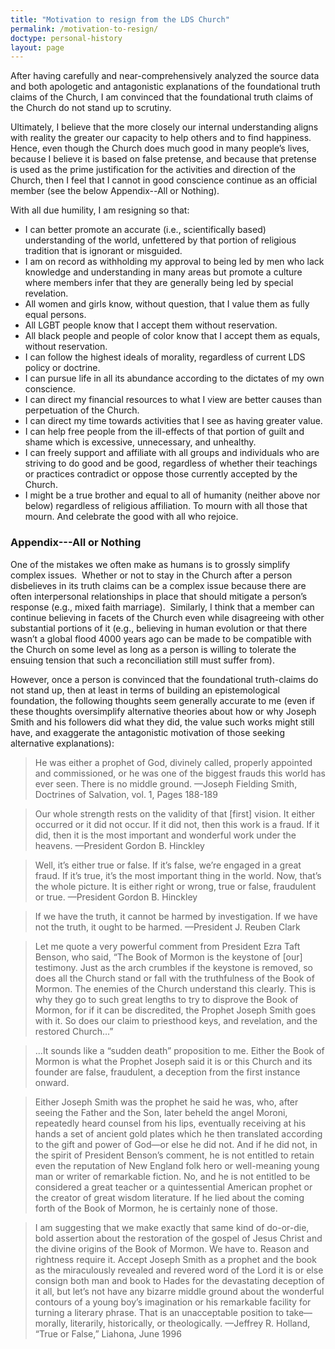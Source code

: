 ```yaml
---
title: "Motivation to resign from the LDS Church"
permalink: /motivation-to-resign/
doctype: personal-history
layout: page
---
```


After having carefully and near-comprehensively analyzed the source data and both apologetic and antagonistic explanations of the foundational truth claims of the Church, I am convinced that the foundational truth claims of the Church do not stand up to scrutiny.

Ultimately, I believe that the more closely our internal understanding aligns with reality the greater our capacity to help others and to find happiness. Hence, even though the Church does much good in many people’s lives, because I believe it is based on false pretense, and because that pretense is used as the prime justification for the activities and direction of the Church, then I feel that I cannot in good conscience continue as an official member (see the below Appendix--All or Nothing).

With all due humility, I am resigning so that:

* I can better promote an accurate (i.e., scientifically based) understanding of the world, unfettered by that portion of religious tradition that is ignorant or misguided.
* I am on record as withholding my approval to being led by men who lack knowledge and understanding in many areas but promote a culture where members infer that they are generally being led by special revelation.
* All women and girls know, without question, that I value them as fully equal persons.
* All LGBT people know that I accept them without reservation.
* All black people and people of color know that I accept them as equals, without reservation.
* I can follow the highest ideals of morality, regardless of current LDS policy or doctrine.
* I can pursue life in all its abundance according to the dictates of my own conscience.
* I can direct my financial resources to what I view are better causes than perpetuation of the Church.
* I can direct my time towards activities that I see as having greater value.
* I can help free people from the ill-effects of that portion of guilt and shame which is excessive, unnecessary, and unhealthy.
* I can freely support and affiliate with all groups and individuals who are striving to do good and be good, regardless of whether their teachings or practices contradict or oppose those currently accepted by the Church.
* I might be a true brother and equal to all of humanity (neither above nor below) regardless of religious affiliation. To mourn with all those that mourn. And celebrate the good with all who rejoice.

### Appendix---All or Nothing

One of the mistakes we often make as humans is to grossly simplify complex issues.  Whether or not to stay in the Church after a person disbelieves in its truth claims can be a complex issue because there are often interpersonal relationships in place that should mitigate a person’s response (e.g., mixed faith marriage).  Similarly, I think that a member can continue believing in facets of the Church even while disagreeing with other substantial portions of it (e.g., believing in human evolution or that there wasn’t a global flood 4000 years ago can be made to be compatible with the Church on some level as long as a person is willing to tolerate the ensuing tension that such a reconciliation still must suffer from).

However, once a person is convinced that the foundational truth-claims do not stand up, then at least in terms of building an epistemological foundation, the following thoughts seem generally accurate to me (even if these thoughts oversimplify alternative theories about how or why Joseph Smith and his followers did what they did, the value such works might still have, and exaggerate the antagonistic motivation of those seeking alternative explanations):

> He was either a prophet of God, divinely called, properly appointed and commissioned, or he was one of the biggest frauds this world has ever seen. There is no middle ground.
> —Joseph Fielding Smith, Doctrines of Salvation, vol. 1, Pages 188-189

> Our whole strength rests on the validity of that [first] vision. It either occurred or it did not occur. If it did not, then this work is a fraud. If it did, then it is the most important and wonderful work under the heavens.
> —President Gordon B. Hinckley

> Well, it’s either true or false. If it’s false, we’re engaged in a great fraud. If it’s true, it’s the most important thing in the world. Now, that’s the whole picture. It is either right or wrong, true or false, fraudulent or true.
> —President Gordon B. Hinckley

> If we have the truth, it cannot be harmed by investigation. If we have not the truth, it ought to be harmed.
> —President J. Reuben Clark

> Let me quote a very powerful comment from President Ezra Taft Benson, who said, “The Book of Mormon is the keystone of [our] testimony. Just as the arch crumbles if the keystone is removed, so does all the Church stand or fall with the truthfulness of the Book of Mormon. The enemies of the Church understand this clearly. This is why they go to such great lengths to try to disprove the Book of Mormon, for if it can be discredited, the Prophet Joseph Smith goes with it. So does our claim to priesthood keys, and revelation, and the restored Church…”

> …It sounds like a “sudden death” proposition to me. Either the Book of Mormon is what the Prophet Joseph said it is or this Church and its founder are false, fraudulent, a deception from the first instance onward.

> Either Joseph Smith was the prophet he said he was, who, after seeing the Father and the Son, later beheld the angel Moroni, repeatedly heard counsel from his lips, eventually receiving at his hands a set of ancient gold plates which he then translated according to the gift and power of God—or else he did not. And if he did not, in the spirit of President Benson’s comment, he is not entitled to retain even the reputation of New England folk hero or well-meaning young man or writer of remarkable fiction. No, and he is not entitled to be considered a great teacher or a quintessential American prophet or the creator of great wisdom literature. If he lied about the coming forth of the Book of Mormon, he is certainly none of those.

> I am suggesting that we make exactly that same kind of do-or-die, bold assertion about the restoration of the gospel of Jesus Christ and the divine origins of the Book of Mormon. We have to. Reason and rightness require it. Accept Joseph Smith as a prophet and the book as the miraculously revealed and revered word of the Lord it is or else consign both man and book to Hades for the devastating deception of it all, but let’s not have any bizarre middle ground about the wonderful contours of a young boy’s imagination or his remarkable facility for turning a literary phrase. That is an unacceptable position to take—morally, literarily, historically, or theologically.
> —Jeffrey R. Holland, “True or False,” Liahona, June 1996
